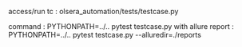 access/run tc :
olsera_automation/tests/testcase.py

command : PYTHONPATH=../.. pytest testcase.py
with allure report : PYTHONPATH=../.. pytest testcase.py --alluredir=./reports
